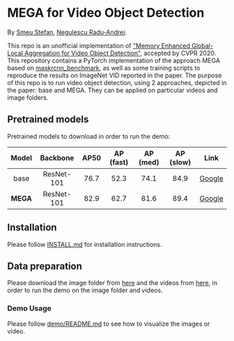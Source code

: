# MEGA for Video Object Detection

By [Smeu Stefan](https://github.com/MrNiceGuy090), [Negulescu Radu-Andrei](https://github.com/radunegulescu).

This repo is an unofficial implementation of ["Memory Enhanced Global-Local Aggregation for Video Object Detection"](https://arxiv.org/abs/2003.12063), accepted by CVPR 2020. This repository contains a PyTorch implementation of the approach MEGA based on [maskrcnn_benchmark](https://github.com/facebookresearch/maskrcnn-benchmark), as well as some training scripts to reproduce the results on ImageNet VID reported in the paper. 
The purpose of this repo is to run video object detection, using 2 approaches, depicted in the paper: base and MEGA. They can be applied on particular videos and image folders.

## Pretrained models

Pretrained models to download in order to run the demo:

Model | Backbone | AP50 | AP (fast) | AP (med) | AP (slow) | Link
:---: | :---: | :---: | :---: | :---: | :---: |:---:
base | ResNet-101 | 76.7 | 52.3 | 74.1 | 84.9 | [Google](https://drive.google.com/file/d/1W17f9GC60rHU47lUeOEfU--Ra-LTw3Tq/view?usp=sharing)
**MEGA** | ResNet-101 | 82.9 | 62.7| 81.6 | 89.4 | [Google](https://drive.google.com/file/d/1ZnAdFafF1vW9Lnpw-RPF1AD_csw61lBY/view?usp=sharing)

## Installation

Please follow [INSTALL.md](INSTALL.md) for installation instructions.

## Data preparation

Please download the image folder from [here](https://github.com/radunegulescu/mega-pytorch/tree/master/image_folder) and the videos from [here](https://github.com/radunegulescu/mega-pytorch/tree/master/videos_folder), in order to run the demo on the image folder and videos.

### Demo Usage
Please follow [demo/README.md](demo/README.md) to see how to visualize the images or video.
